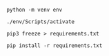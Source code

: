 
```
python -m venv env
```

```
./env/Scripts/activate
```

```
pip3 freeze > requirements.txt
```

```
pip install -r requirements.txt
```
